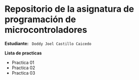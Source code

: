 # Repositorio de la asignatura de programación de microcontroladores

**Estudiante:** ` Doddy Joel Castillo Caicedo`

**Lista de practicas**
- Practica 01
- Practica 02
- Practica 03
